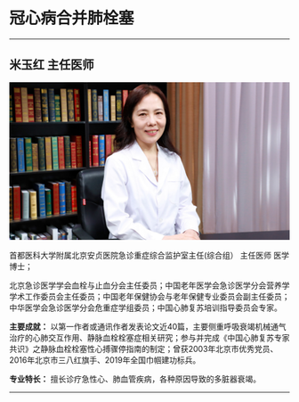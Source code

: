 # 冠心病合并肺栓塞

---

## 米玉红 主任医师

![1679374851924](image/c06_021/1679374851924.png)

首都医科大学附属北京安贞医院急诊重症综合监护室主任(综合组） 主任医师 医学博士；

北京急诊医学学会血栓与止血分会主任委员；中国老年医学会急诊医学分会营养学学术工作委员会主任委员；中国老年保健协会与老年保健专业委员会副主任委员；中华医学会急诊医学分会危重症学组委员；中国心肺复苏培训指导委员会专家。


**主要成就：** 以第一作者或通讯作者发表论文近40篇，主要侧重呼吸衰竭机械通气治疗的心肺交互作用、静脉血栓栓塞症相关研究；参与并完成《中国心肺复苏专家共识》之静脉血栓栓塞性心搏骤停指南的制定；曾获2003年北京市优秀党员、2016年北京市三八红旗手、2019年全国巾帼建功标兵。


**专业特长：** 擅长诊疗急性心、肺血管疾病，各种原因导致的多脏器衰竭。

---
